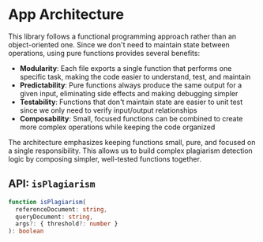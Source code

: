 # App Architecture

This library follows a functional programming approach rather than an object-oriented one. Since we don't need to maintain state between operations, using pure functions provides several benefits:

- **Modularity**: Each file exports a single function that performs one specific task, making the code easier to understand, test, and maintain
- **Predictability**: Pure functions always produce the same output for a given input, eliminating side effects and making debugging simpler
- **Testability**: Functions that don't maintain state are easier to unit test since we only need to verify input/output relationships
- **Composability**: Small, focused functions can be combined to create more complex operations while keeping the code organized

The architecture emphasizes keeping functions small, pure, and focused on a single responsibility. This allows us to build complex plagiarism detection logic by composing simpler, well-tested functions together.

## API: `isPlagiarism`

```ts
function isPlagiarism(
  referenceDocument: string,
  queryDocument: string,
  args?: { threshold?: number }
): boolean
```
